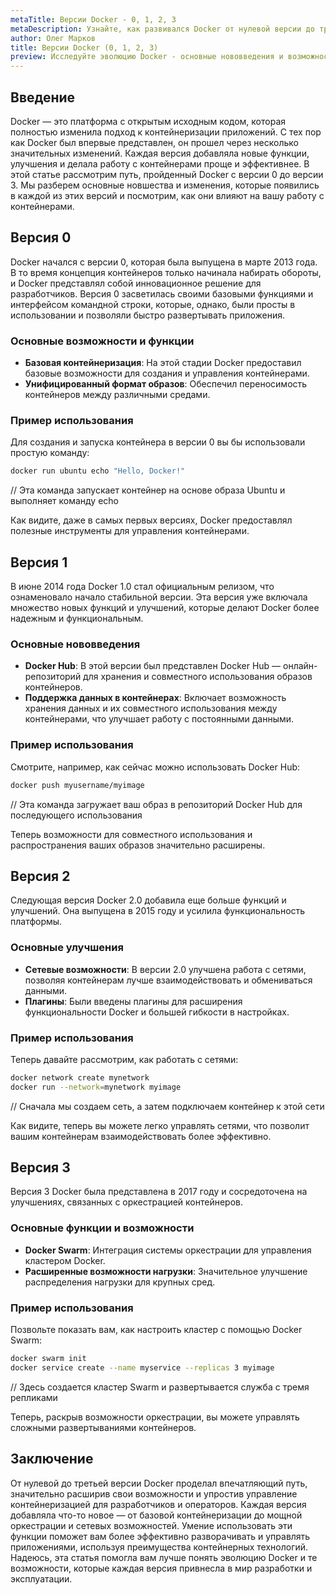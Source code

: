 ```yaml
---
metaTitle: Версии Docker - 0, 1, 2, 3
metaDescription: Узнайте, как развивался Docker от нулевой версии до третьей - основные изменения, функции, обновления и примеры использования каждой версии.
author: Олег Марков
title: Версии Docker (0, 1, 2, 3)
preview: Исследуйте эволюцию Docker - основные нововведения и возможности от версии к версии, с примерами кода и пояснениями.
---
```


## Введение

Docker — это платформа с открытым исходным кодом, которая полностью изменила подход к контейнеризации приложений. С тех пор как Docker был впервые представлен, он прошел через несколько значительных изменений. Каждая версия добавляла новые функции, улучшения и делала работу с контейнерами проще и эффективнее. В этой статье рассмотрим путь, пройденный Docker с версии 0 до версии 3. Мы разберем основные новшества и изменения, которые появились в каждой из этих версий и посмотрим, как они влияют на вашу работу с контейнерами.

## Версия 0

Docker начался с версии 0, которая была выпущена в марте 2013 года. В то время концепция контейнеров только начинала набирать обороты, и Docker представлял собой инновационное решение для разработчиков. Версия 0 засветилась своими базовыми функциями и интерфейсом командной строки, которые, однако, были просты в использовании и позволяли быстро развертывать приложения.

### Основные возможности и функции

- **Базовая контейнеризация**: На этой стадии Docker предоставил базовые возможности для создания и управления контейнерами.
- **Унифицированный формат образов**: Обеспечил переносимость контейнеров между различными средами.
  
### Пример использования

Для создания и запуска контейнера в версии 0 вы бы использовали простую команду:

```bash
docker run ubuntu echo "Hello, Docker!"
```
   
// Эта команда запускает контейнер на основе образа Ubuntu и выполняет команду echo

Как видите, даже в самых первых версиях, Docker предоставлял полезные инструменты для управления контейнерами.

## Версия 1

В июне 2014 года Docker 1.0 стал официальным релизом, что ознаменовало начало стабильной версии. Эта версия уже включала множество новых функций и улучшений, которые делают Docker более надежным и функциональным.

### Основные нововведения

- **Docker Hub**: В этой версии был представлен Docker Hub — онлайн-репозиторий для хранения и совместного использования образов контейнеров.
- **Поддержка данных в контейнерах**: Включает возможность хранения данных и их совместного использования между контейнерами, что улучшает работу с постоянными данными.
  
### Пример использования

Смотрите, например, как сейчас можно использовать Docker Hub:

```bash
docker push myusername/myimage
```

// Эта команда загружает ваш образ в репозиторий Docker Hub для последующего использования

Теперь возможности для совместного использования и распространения ваших образов значительно расширены.

## Версия 2

Следующая версия Docker 2.0 добавила еще больше функций и улучшений. Она выпущена в 2015 году и усилила функциональность платформы.

### Основные улучшения

- **Сетевые возможности**: В версии 2.0 улучшена работа с сетями, позволяя контейнерам лучше взаимодействовать и обмениваться данными.
- **Плагины**: Были введены плагины для расширения функциональности Docker и большей гибкости в настройках.

### Пример использования

Теперь давайте рассмотрим, как работать с сетями:

```bash
docker network create mynetwork
docker run --network=mynetwork myimage
```

// Сначала мы создаем сеть, а затем подключаем контейнер к этой сети

Как видите, теперь вы можете легко управлять сетями, что позволит вашим контейнерам взаимодействовать более эффективно.

## Версия 3

Версия 3 Docker была представлена в 2017 году и сосредоточена на улучшениях, связанных с оркестрацией контейнеров.

### Основные функции и возможности

- **Docker Swarm**: Интеграция системы оркестрации для управления кластером Docker.
- **Расширенные возможности нагрузки**: Значительное улучшение распределения нагрузки для крупных сред.

### Пример использования

Позвольте показать вам, как настроить кластер с помощью Docker Swarm:

```bash
docker swarm init
docker service create --name myservice --replicas 3 myimage
```

// Здесь создается кластер Swarm и развертывается служба с тремя репликами

Теперь, раскрыв возможности оркестрации, вы можете управлять сложными развертываниями контейнеров.

## Заключение

От нулевой до третьей версии Docker проделал впечатляющий путь, значительно расширив свои возможности и упростив управление контейнеризацией для разработчиков и операторов. Каждая версия добавляла что-то новое — от базовой контейнеризации до мощной оркестрации и сетевых возможностей. Умение использовать эти функции поможет вам более эффективно разворачивать и управлять приложениями, используя преимущества контейнерных технологий. Надеюсь, эта статья помогла вам лучше понять эволюцию Docker и те возможности, которые каждая версия привнесла в мир разработки и эксплуатации.